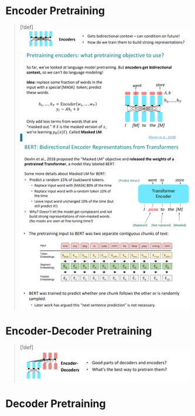 # Encoder Pretraining
> [!def]
> ![](Pretraining.assets/image-20240923092807783.png)![](Pretraining.assets/image-20240923092542748.png)![](Pretraining.assets/image-20240923092609265.png)![](Pretraining.assets/image-20240923092655410.png)








# Encoder-Decoder Pretraining
> [!def]
> ![](Pretraining.assets/image-20240923092821709.png)




# Decoder Pretraining


